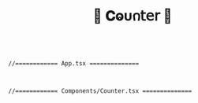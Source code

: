 <h1  align="center" > 🍄 𝐂ⱺυ𐓣𝗍𝖾𝗋 🥠</h1>

<h1  align="center" > 

<img src="" width="" height=""/>

</h1>

```TSX

//============ App.tsx ============== 


```

```TSX

//============ Components/Counter.tsx ============== 


```
